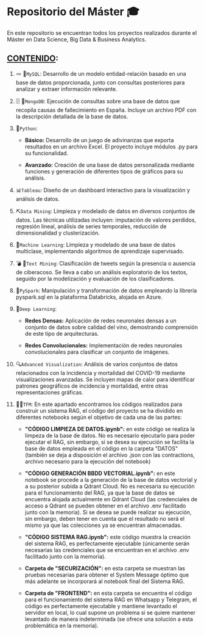 # Repositorio del Máster :mortar_board:

En este repositorio se encuentran todos los proyectos realizados durante el Máster en Data Science, Big Data & Business Analytics.

## <u>**CONTENIDO**</u>:

01. :knot: :floppy_disk:`MySQL`:
Desarrollo de un modelo entidad-relación basado en una base de datos proporcionada, junto con consultas posteriores para analizar y extraer información relevante.

02. 🗄️ :floppy_disk:`MongoDB`:
Ejecución de consultas sobre una base de datos que recopila causas de fallecimiento en España. Incluye un archivo PDF con la descripción detallada de la base de datos.

03. :snake:`Python`:

    - **Básico:** Desarrollo de un juego de adivinanzas que exporta resultados en un archivo Excel. El proyecto incluye módulos .py para su funcionalidad.

    - **Avanzado:** Creación de una base de datos personalizada mediante funciones y generación de diferentes tipos de gráficos para su análisis.

04. :bar_chart:`Tableau`:
Diseño de un dashboard interactivo para la visualización y análisis de datos.

05. :pick:`Data Mining`:
Limpieza y modelado de datos en diversos conjuntos de datos. Las técnicas utilizadas incluyen: imputación de valores perdidos, regresión lineal, análisis de series temporales, reducción de dimensionalidad y clusterización.

06. :robot:`Machine Learning`:
Limpieza y modelado de una base de datos multiclase, implementando algoritmos de aprendizaje supervisado.

07. :bomb: :memo:`Text Mining`:
Clasificación de tweets según la presencia o ausencia de ciberacoso. Se lleva a cabo un análisis exploratorio de los textos, seguido por la modelización y evaluación de los clasificadores.

08. :speech_balloon:`PySpark`:
Manipulación y transformación de datos empleando la librería pyspark.sql en la plataforma Databricks, alojada en Azure.

09. :brain:`Deep Learning`:

    - **Redes Densas:** Aplicación de redes neuronales densas a un conjunto de datos sobre calidad del vino, demostrando comprensión de este tipo de arquitecturas.

    - **Redes Convolucionales:** Implementación de redes neuronales convolucionales para clasificar un conjunto de imágenes.

10. :mag:`Advanced Visualization`:
Análisis de varios conjuntos de datos relacionados con la incidencia y mortalidad del COVID-19 mediante visualizaciones avanzadas. Se incluyen mapas de calor para identificar patrones geográficos de incidencia y mortalidad, entre otras representaciones gráficas.

11. :woman_technologist:`TFM`: En este apartado encontramos los códigos realizados para construir un sistema RAG, el código del proyecto se ha dividido en diferentes notebooks según el objetivo de cada una de las partes:
    
    - **"CÓDIGO LIMPIEZA DE DATOS.ipynb":** en este código se realiza la limpeza de la base de datos. No es necesario ejecutarlo para poder ejecutar el RAG, sin embargo, si se desea su ejecución se facilita la base de datos empleada en el código en la carpeta "DATOS" (también se deja a disposición el archivo .json con las contractions, archivo necesario para la ejecución del notebook)

    - **"CÓDIGO GENERACIÓN BBDD VECTORIAL.ipynb":** en este notebook se procede a la generación de la base de datos vectorial y a su posterior subida a Qdrant Cloud. No es necesaria su ejecución para el funcionamiento del RAG, ya que la base de datos se encuentra alojada actualmente en Qdrant Cloud (las credenciales de acceso a Qdrant se pueden obtener en el archivo .env facilitado junto con la memoria). Si se desea se puede realizar su ejecución, sin embargo, deben tener en cuenta que el resultado no será el mismo ya que las colecciones ya se encuentran almacenadas.

    - **"CÓDIGO SISTEMA RAG.ipynb":** este código muestra la creación del sistema RAG, es perfectamente ejecutable (únicamente serán necesarias las credenciales que se encuentran en el archivo .env facilitado junto con la memoria).

    - **Carpeta de "SECURIZACIÓN":** en esta carpeta se muestran las pruebas necesarias para obtener el System Message óptimo que más adelante se incorporará al notebook final del Sistema RAG. 

    - **Carpeta de "FRONTEND":** en esta carpeta se encuentra el código para el funcionamiento del sistema RAG en Whatsapp y Telegram, el código es perfectamente ejecutable y mantiene levantado el servidor en local, lo cual supone un problema si se quiere mantener levantado de manera indeterminada (se ofrece una solución a esta problemática en la memoria).


